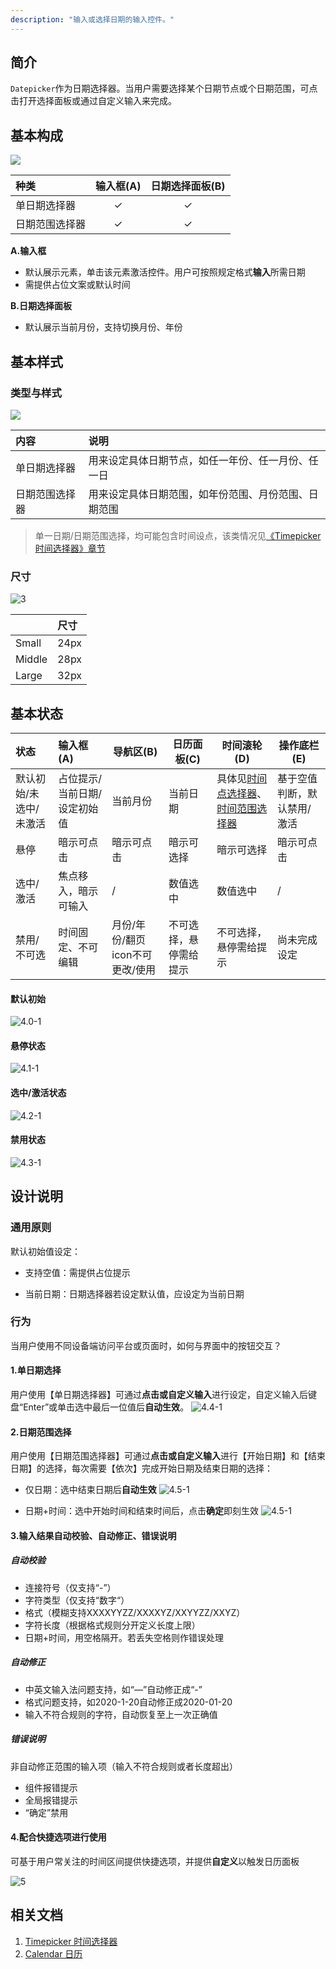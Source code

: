 ```yaml
---
description: "输入或选择日期的输入控件。"
---
```


## 简介

`Datepicker`作为日期选择器。当用户需要选择某个日期节点或个日期范围，可点击打开选择面板或通过自定义输入来完成。

## 基本构成

![](../../../images/Datepicker/constitute_DatePicker.png)

| 种类           | 输入框(A) | 日期选择面板(B) |
| :------------- | :-------: | :-------------: |
| 单日期选择器   |     ✓     |        ✓        |
| 日期范围选择器 |     ✓     |        ✓        |

**A.输入框**

- 默认展示元素，单击该元素激活控件。用户可按照规定格式**输入**所需日期
- 需提供占位文案或默认时间

**B.日期选择面板**

- 默认展示当前月份，支持切换月份、年份




## 基本样式

### 类型与样式

![](../../../images/Datepicker/2.png)

| 内容  | 说明                 |
| :---- | :------------------- |
| 单日期选择器 | 用来设定具体日期节点，如任一年份、任一月份、任一日 |
| 日期范围选择器 | 用来设定具体日期范围，如年份范围、月份范围、日期范围 |
> 单一日期/日期范围选择，均可能包含时间设点，该类情况见[《Timepicker 时间选择器》章节]()

### 尺寸

![3](../../../images/Datepicker/3.png)

|        | 尺寸 |
| :----- | :--- |
| Small  | 24px |
| Middle | 28px |
| Large  | 32px |

## 基本状态

| 状态                   | 输入框(A)                    | 导航区(B)                       | 日历面板(C)            | 时间滚轮(D)                                | 操作底栏(E)                 |
| :--------------------- | :--------------------------- | ------------------------------- | ---------------------- | ------------------------------------------ | --------------------------- |
| 默认初始/未选中/未激活 | 占位提示/当前日期/设定初始值 | 当前月份                        | 当前日期               | 具体见[时间点选择器]()、[时间范围选择器]() | 基于空值判断，默认禁用/激活 |
| 悬停                   | 暗示可点击                   | 暗示可点击                      | 暗示可选择             | 暗示可选择                                 | 暗示可点击                  |
| 选中/激活              | 焦点移入，暗示可输入         | /                               | 数值选中               | 数值选中                                   | /                           |
| 禁用/不可选            | 时间固定、不可编辑           | 月份/年份/翻页icon不可更改/使用 | 不可选择，悬停需给提示 | 不可选择，悬停需给提示                     | 尚未完成设定                |

#### 默认初始

![4.0-1](../../../images/Datepicker/4.0-1.png)

#### 悬停状态

![4.1-1](../../../images/Datepicker/4.1-1.png)

#### 选中/激活状态

![4.2-1](../../../images/Datepicker/4.2-1.png)

#### 禁用状态

![4.3-1](../../../images/Datepicker/4.3-1.png)

## 设计说明

### 通用原则

默认初始值设定：

- 支持空值：需提供占位提示

- 当前日期：日期选择器若设定默认值，应设定为当前日期

  


### 行为

当用户使用不同设备端访问平台或页面时，如何与界面中的按钮交互？



#### 1.单日期选择

用户使用【单日期选择器】可通过**点击或自定义输入**进行设定，自定义输入后键盘“Enter”或单击选中最后一位值后**自动生效**。
![4.4-1](../../../images/Datepicker/4.4-1.png)




#### 2.日期范围选择

用户使用【日期范围选择器】可通过**点击或自定义输入**进行【开始日期】和【结束日期】的选择，每次需要【依次】完成开始日期及结束日期的选择：

- 仅日期：选中结束日期后**自动生效**
![4.5-1](../../../images/Datepicker/4.5-1.png)

- 日期+时间：选中开始时间和结束时间后，点击**确定**即刻生效
![4.5-1](../../../images/Datepicker/4.5-1.png)



#### 3.输入结果自动校验、自动修正、错误说明

##### 自动校验

- 连接符号（仅支持“-”）
- 字符类型（仅支持“数字“）
- 格式（模糊支持XXXXYYZZ/XXXXYZ/XXYYZZ/XXYZ）
- 字符长度（根据格式规则分开定义长度上限）
- 日期+时间，用空格隔开。若丢失空格则作错误处理

##### 自动修正

- 中英文输入法问题支持，如“—”自动修正成“-”
- 格式问题支持，如2020-1-20自动修正成2020-01-20
- 输入不符合规则的字符，自动恢复至上一次正确值

##### 错误说明

非自动修正范围的输入项（输入不符合规则或者长度超出）

- 组件报错提示
- 全局报错提示
- “确定”禁用

#### 4.配合**快捷选项**进行使用

可基于用户常关注的时间区间提供快捷选项，并提供**自定义**以触发日历面板

![5](../../../images/Datepicker/5.png)




<!--

## 主题

| 内容 | 值           | 默认值  |
| :--- | :----------- | :------ |
| icon | icon/nothing | nothing |
| icon | icon/nothing | nothing |

-->

## 相关文档

1. [Timepicker 时间选择器](/component/Timepicker/)
2. [Calendar 日历](/component/Calendar/)


